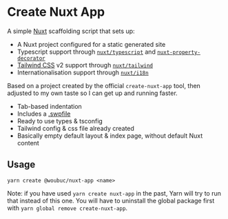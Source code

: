 # Create Nuxt App
A simple [Nuxt](https://nuxtjs.org) scaffolding script that sets up:

- A Nuxt project configured for a static generated site
- Typescript support through [`nuxt/typescript`](https://typescript.nuxtjs.org/) and [`nuxt-property-decorator`](https://github.com/nuxt-community/nuxt-property-decorator)
- [Tailwind CSS](https://tailwindcss.com/) v2 support through [`nuxt/tailwind`](https://tailwindcss.nuxtjs.org/)
- Internationalisation support through [`nuxt/i18n`](https://i18n.nuxtjs.org/)

Based on a project created by the official `create-nuxt-app` tool, then 
adjusted to my own taste so I can get up and running faster.

- Tab-based indentation
- Includes a [.swpfile](https://github.com/woubuc/sweep)
- Ready to use types & tsconfig
- Tailwind config & css file already created
- Basically empty default layout & index page, without default Nuxt content

## Usage
```
yarn create @woubuc/nuxt-app <name>
```

Note: if you have used `yarn create nuxt-app` in the past, Yarn will try to run
that instead of this one. You will have to uninstall the global package first
with `yarn global remove create-nuxt-app`.
